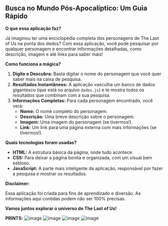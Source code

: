 ## Busca no Mundo Pós-Apocalíptico: Um Guia Rápido

**O que essa aplicação faz?**

Já imaginou ter uma enciclopédia completa dos personagens de The Last of Us na ponta dos dedos? Com essa aplicação, você pode pesquisar por qualquer personagem e encontrar informações detalhadas, como descrição, imagem e até links para saber mais! 

**Como funciona a mágica?**

1. **Digite e Descubra:** Basta digitar o nome do personagem que você quer saber mais na caixa de pesquisa.
2. **Resultados Instantâneos:** A aplicação vasculha um banco de dados gigantesco (que está no arquivo `dados.js`) e te mostra todos os resultados que combinam com a sua pesquisa.
3. **Informações Completas:** Para cada personagem encontrado, você verá:
   * **Nome:** O nome completo do personagem.
   * **Descrição:** Uma breve descrição sobre o personagem.
   * **Imagem:** Uma imagem do personagem (se tivermos!).
   * **Link:** Um link para uma página externa com mais informações (se tivermos!).

**Quais tecnologias foram usadas?**

* **HTML:** A estrutura básica da página, onde tudo acontece.
* **CSS:** Para deixar a página bonita e organizada, com um visual bem estiloso.
* **JavaScript:** A parte mais inteligente da aplicação, responsável por fazer a pesquisa e mostrar os resultados.


**Disclaimer:**

Essa aplicação foi criada para fins de aprendizado e diversão. As informações aqui contidas podem não ser 100% precisas. 

**Vamos juntos explorar o universo de The Last of Us!**

**PRINTS:**
![image](https://github.com/user-attachments/assets/596d1165-c01b-4c0f-b6df-afa48d774ebd)
![image](https://github.com/user-attachments/assets/b99ab598-773a-4a97-8b20-70ee9f7e92b3)
![image](https://github.com/user-attachments/assets/04982428-f0fd-48c9-9585-7fc93463c8c4)
![image](https://github.com/user-attachments/assets/a33c67b0-2e20-4bcd-9565-3d017843f395)

